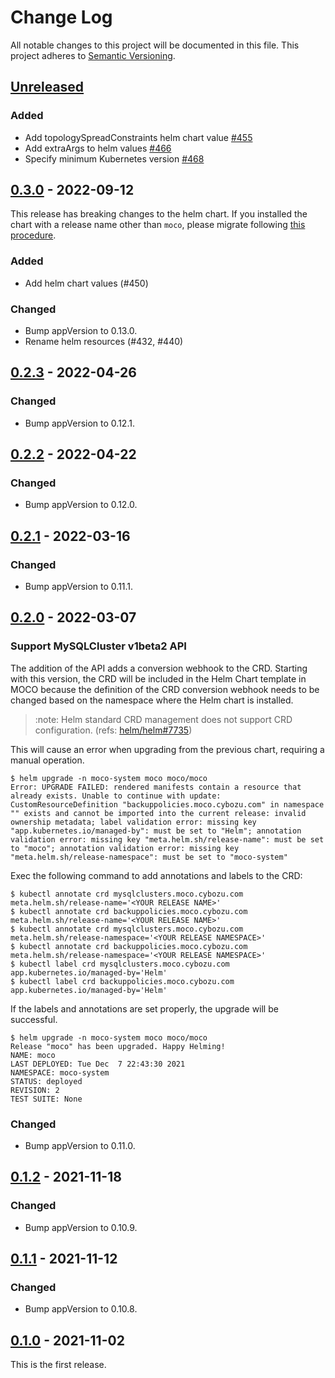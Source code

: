 # Change Log

All notable changes to this project will be documented in this file.
This project adheres to [Semantic Versioning](http://semver.org/).

## [Unreleased]

### Added
- Add topologySpreadConstraints helm chart value [#455](https://github.com/cybozu-go/moco/pull/455)
- Add extraArgs to helm values [#466](https://github.com/cybozu-go/moco/pull/466)
- Specify minimum Kubernetes version [#468](https://github.com/cybozu-go/moco/pull/468)

## [0.3.0] - 2022-09-12

This release has breaking changes to the helm chart.
If you installed the chart with a release name other than `moco`, please migrate following [this procedure](./README.md#migrate-to-v030).

### Added
- Add helm chart values (#450)

### Changed
- Bump appVersion to 0.13.0.
- Rename helm resources (#432, #440)

## [0.2.3] - 2022-04-26

### Changed
- Bump appVersion to 0.12.1.

## [0.2.2] - 2022-04-22

### Changed
- Bump appVersion to 0.12.0.

## [0.2.1] - 2022-03-16

### Changed
- Bump appVersion to 0.11.1.

## [0.2.0] - 2022-03-07

### Support MySQLCluster v1beta2 API

The addition of the API adds a conversion webhook to the CRD.
Starting with this version, the CRD will be included in the Helm Chart template in MOCO
because the definition of the CRD conversion webhook needs to be changed
based on the namespace where the Helm chart is installed.

> :note: Helm standard CRD management does not support CRD configuration. (refs: [helm/helm#7735](https://github.com/helm/helm/issues/7735))

This will cause an error when upgrading from the previous chart, requiring a manual operation.

```console
$ helm upgrade -n moco-system moco moco/moco
Error: UPGRADE FAILED: rendered manifests contain a resource that already exists. Unable to continue with update: CustomResourceDefinition "backuppolicies.moco.cybozu.com" in namespace "" exists and cannot be imported into the current release: invalid ownership metadata; label validation error: missing key "app.kubernetes.io/managed-by": must be set to "Helm"; annotation validation error: missing key "meta.helm.sh/release-name": must be set to "moco"; annotation validation error: missing key "meta.helm.sh/release-namespace": must be set to "moco-system"
```

Exec the following command to add annotations and labels to the CRD:

```console
$ kubectl annotate crd mysqlclusters.moco.cybozu.com meta.helm.sh/release-name='<YOUR RELEASE NAME>'
$ kubectl annotate crd backuppolicies.moco.cybozu.com meta.helm.sh/release-name='<YOUR RELEASE NAME>'
$ kubectl annotate crd mysqlclusters.moco.cybozu.com meta.helm.sh/release-namespace='<YOUR RELEASE NAMESPACE>'
$ kubectl annotate crd backuppolicies.moco.cybozu.com meta.helm.sh/release-namespace='<YOUR RELEASE NAMESPACE>'
$ kubectl label crd mysqlclusters.moco.cybozu.com app.kubernetes.io/managed-by='Helm'
$ kubectl label crd backuppolicies.moco.cybozu.com app.kubernetes.io/managed-by='Helm'
```

If the labels and annotations are set properly, the upgrade will be successful.

```console
$ helm upgrade -n moco-system moco moco/moco
Release "moco" has been upgraded. Happy Helming!
NAME: moco
LAST DEPLOYED: Tue Dec  7 22:43:30 2021
NAMESPACE: moco-system
STATUS: deployed
REVISION: 2
TEST SUITE: None
```

### Changed
- Bump appVersion to 0.11.0.

## [0.1.2] - 2021-11-18

### Changed
- Bump appVersion to 0.10.9.

## [0.1.1] - 2021-11-12

### Changed
- Bump appVersion to 0.10.8.

## [0.1.0] - 2021-11-02

This is the first release.

[Unreleased]: https://github.com/cybozu-go/moco/compare/chart-v0.3.0...HEAD
[0.3.0]: https://github.com/cybozu-go/moco/compare/chart-v0.2.3...chart-v0.3.0
[0.2.3]: https://github.com/cybozu-go/moco/compare/chart-v0.2.2...chart-v0.2.3
[0.2.2]: https://github.com/cybozu-go/moco/compare/chart-v0.2.1...chart-v0.2.2
[0.2.1]: https://github.com/cybozu-go/moco/compare/chart-v0.2.0...chart-v0.2.1
[0.2.0]: https://github.com/cybozu-go/moco/compare/chart-v0.1.2...chart-v0.2.0
[0.1.2]: https://github.com/cybozu-go/moco/compare/chart-v0.1.1...chart-v0.1.2
[0.1.1]: https://github.com/cybozu-go/moco/compare/chart-v0.1.0...chart-v0.1.1
[0.1.0]: https://github.com/cybozu-go/moco/releases/tag/chart-v0.1.0
